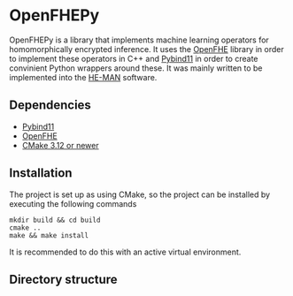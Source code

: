 # OpenFHEPy

OpenFHEPy is a library that implements machine learning operators for
homomorphically encrypted inference. It uses the [OpenFHE](https://github.com/pybind/pybind11) library in order to
implement these operators in C++ and [Pybind11](https://github.com/openfheorg/openfhe-development) in order to create convinient
Python wrappers around these. It was mainly written to be implemented into the [HE-MAN](https://github.com/LinusHenke99/he-man-openfhe) software.

## Dependencies

- [Pybind11](https://github.com/pybind/pybind11)
- [OpenFHE](https://github.com/openfheorg/openfhe-development)
- [CMake 3.12 or newer](https://cmake.org/)

## Installation

The project is set up as using CMake, so the project can be installed by executing the following commands

```
mkdir build && cd build
cmake ..
make && make install
```

It is recommended to do this with an active virtual environment.

## Directory structure
